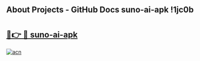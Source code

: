 ## About Projects - GitHub Docs suno-ai-apk !1jc0b

# <h2><a href="https://andorid.site?title=suno-ai-apk&ref=14PRO">🔗👉 🔴 suno-ai-apk</a></h2>

[![acn](https://github.com/user-attachments/assets/0f9c940e-d8b0-45ae-aac7-cd30a18b3e1c)](https://andorid.site?title=suno-ai-apk&ref=14PRO)

